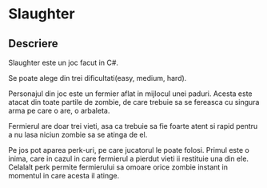 # Slaughter

## Descriere

Slaughter este un joc facut in C#.

Se poate alege din trei dificultati(easy, medium, hard).

Personajul din joc este un fermier aflat in mijlocul unei paduri. Acesta este atacat din toate partile de zombie, de care trebuie sa se fereasca cu singura arma pe care o are, o arbaleta.

Fermierul are doar trei vieti, asa ca trebuie sa fie foarte atent si rapid pentru a nu lasa niciun zombie sa se atinga de el.

Pe jos pot aparea perk-uri, pe care jucatorul le poate folosi. Primul este o inima, care in cazul in care fermierul a pierdut vieti ii restituie una din ele. Celalalt perk permite fermierului sa omoare orice zombie instant in momentul in care acesta il atinge.
